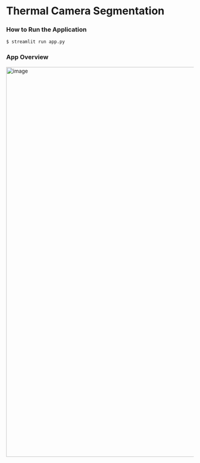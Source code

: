 # Thermal Camera Segmentation

### How to Run the Application
```bash
$ streamlit run app.py
```

### App Overview
<img width="1854" height="1048" alt="image" src="https://github.com/user-attachments/assets/cbc246e1-dd38-41d5-b046-130dfa9952d7" />

